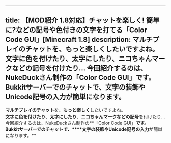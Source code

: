 
---
title: 【MOD紹介 1.8対応】チャットを楽しく! 簡単に?などの記号や色付きの文字を打てる「Color Code GUI」[Minecraft 1.8]
description: マルチプレイのチャットを、もっと楽しくしたいですよね。
 文字に色を付けたり、太字にしたり、ニコちゃんマークなどの記号を付けたり…
 今回紹介するのは、NukeDuckさん制作の「Color Code GUI」です。
 Bukkitサーバーでのチャットで、文字の装飾やUnicode記号の入力が簡単になります。
---

**マルチプレイのチャット**を、**もっと楽しく**したいですよね。  
**文字に色を付けたり**、**太字にしたり**、**ニコちゃんマークなどの記号**を付けたり…  
今回紹介するのは、NukeDuckさん制作の**「Color Code GUI」**です。  
Bukkitサーバーでのチャットで、****文字の装飾やUnicode記号の入力**が簡単になります。**
